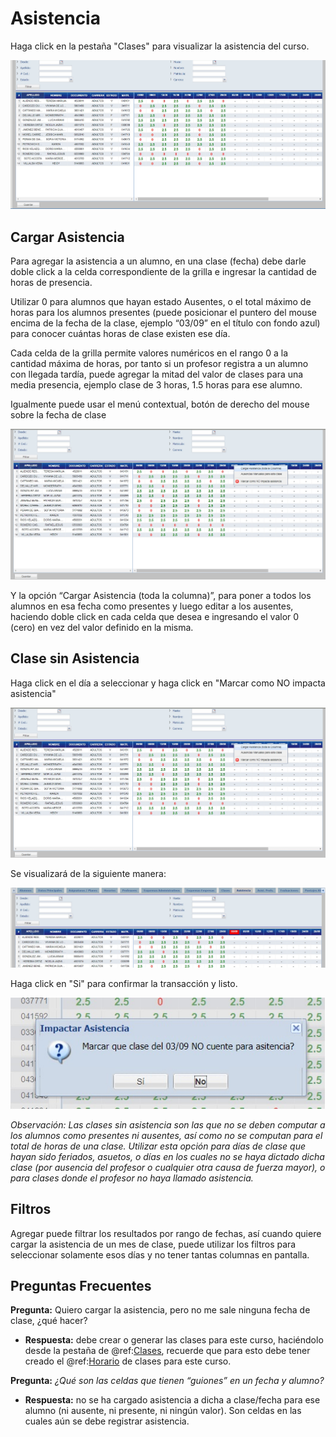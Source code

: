 # Asistencia

Haga click en la pestaña "Clases" para visualizar la asistencia del curso.

![asistencia](../reportes/cursosVer/img/asistencia/verAsistencias.jpg)
## Cargar Asistencia

Para agregar la asistencia a un alumno, en una clase (fecha) debe darle doble click a la celda correspondiente de la grilla e ingresar la cantidad de horas de presencia.

Utilizar 0 para alumnos que hayan estado Ausentes, o el total máximo de horas para los alumnos presentes (puede posicionar el puntero del mouse encima de la fecha de la clase, ejemplo “03/09” en el título con fondo azul) para conocer cuántas horas de clase existen ese día.

Cada celda de la grilla permite valores numéricos en el rango 0 a la cantidad máxima de horas, por tanto si un profesor registra a un alumno con llegada tardía, puede agregar la mitad del valor de clases para una media presencia, ejemplo clase de 3 horas, 1.5 horas para ese alumno.

Igualmente puede usar el menú contextual, botón de derecho del mouse sobre la fecha de clase

![asistencia](../reportes/cursosVer/img/asistencia/botonDerechoMenuContextualEnFechasDeClaseCabecera.jpg)
 
Y la opción “Cargar Asistencia (toda la columna)”, para poner a todos los alumnos en esa fecha como presentes y luego editar a los ausentes, haciendo doble click en cada celda que desea e ingresando el valor 0 (cero) en vez del valor definido en la misma.

## Clase sin Asistencia

Haga click en el día a seleccionar y haga click en "Marcar como NO impacta asistencia"

![asistencia](../reportes/cursosVer/img/asistencia/botonDerechoMenuContextualEnFechasDeClaseCabecera.jpg)

Se visualizará de la siguiente manera:

![asistencia](../reportes/cursosVer/img/asistencia/claseNoCuentaAsistencia.jpg)

Haga click en "Si" para confirmar la transacción y listo.

![asistencia](../reportes/cursosVer/img/asistencia/confirmacionMarcarClaseNoCuentaAsistencia.jpg)

_Observación: Las clases sin asistencia son las que no se deben computar a los alumnos como presentes ni ausentes, así como no se computan para el total de horas de una clase. 
Utilizar esta opción para días de clase que hayan sido feriados, asuetos, o días en los cuales no se haya dictado dicha clase (por ausencia del profesor o cualquier otra causa de fuerza mayor), o para clases donde el profesor no haya llamado asistencia._

## Filtros

Agregar puede filtrar los resultados por rango de fechas, así cuando quiere cargar la asistencia de un mes de clase, puede utilizar los filtros para seleccionar solamente esos días y no tener tantas columnas en pantalla.

## Preguntas Frecuentes

**Pregunta:** Quiero cargar la asistencia, pero no me sale ninguna fecha de clase, ¿qué hacer?
  
  * **Respuesta:** debe crear o generar las clases para este curso, haciéndolo desde la pestaña de @ref:[Clases](clases.md), recuerde que para esto debe tener creado el @ref:[Horario](horarios.md) de clases para este curso.

**Pregunta:** _¿Qué son las celdas que tienen “guiones” en un fecha y alumno?_
  
  * **Respuesta:** no se ha cargado asistencia a dicha a clase/fecha para ese alumno (ni ausente, ni presente, ni ningún valor). Son celdas en las cuales aún se debe registrar asistencia.


